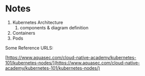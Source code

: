 # Notes



1. Kubernetes Architecture
   1. components & diagram definition
2. Containers
3. Pods

Some Reference URLS:

[https://www.aquasec.com/cloud-native-academy/kubernetes-101/kubernetes-nodes/](https://www.aquasec.com/cloud-native-academy/kubernetes-101/kubernetes-nodes/)
